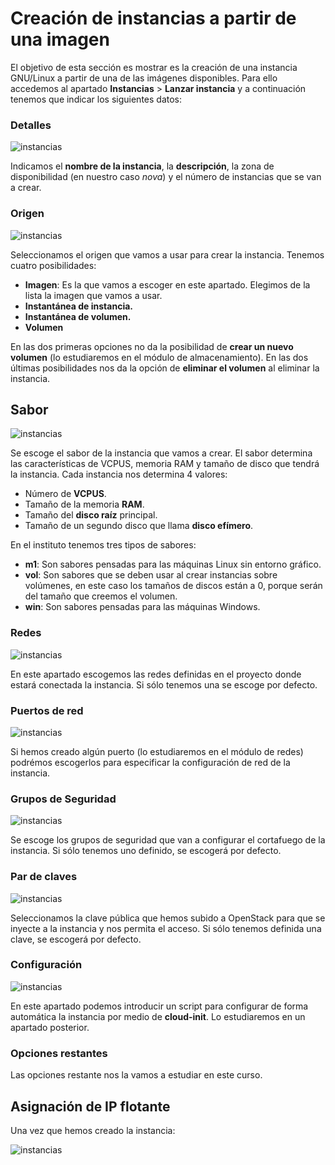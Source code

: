 # Creación de instancias a partir de una imagen

El objetivo de esta sección es mostrar es la creación de una instancia GNU/Linux
a partir de una de las imágenes disponibles. Para ello accedemos al apartado
**Instancias** > **Lanzar instancia** y a continuación tenemos
que indicar los siguientes datos:

### Detalles 

![instancias](img/instancias1.png)

Indicamos el **nombre de la instancia**, la **descripción**, la zona de disponibilidad (en nuestro caso *nova*) y el número de instancias que se van a crear.

### Origen

![instancias](img/instancias2.png)

Seleccionamos el origen que vamos a usar para crear la instancia. Tenemos cuatro posibilidades:

* **Imagen**: Es la que vamos a escoger en este apartado. Elegimos de la lista la imagen que vamos a usar.
* **Instantánea de instancia.**
* **Instantánea de volumen.**
* **Volumen**

En las dos primeras opciones no da la posibilidad de **crear un nuevo volumen** (lo estudiaremos en el módulo de almacenamiento). En las dos últimas posibilidades nos da la opción de **eliminar el volumen** al eliminar la instancia.

## Sabor

![instancias](img/instancias3.png)

Se escoge el sabor de la instancia que vamos a crear. El sabor determina las características de VCPUS, memoria RAM y tamaño de disco que tendrá la instancia. Cada instancia nos determina 4 valores:

* Número de **VCPUS**.
* Tamaño de la memoria **RAM**.
* Tamaño del **disco raíz** principal.
* Tamaño de un segundo disco que llama **disco efímero**.

En el instituto tenemos tres tipos de sabores:

* **m1**: Son sabores pensadas para las máquinas Linux sin entorno gráfico.
* **vol**: Son sabores que se deben usar al crear instancias sobre volúmenes, en este caso los tamaños de discos están a 0, porque serán del tamaño que creemos el volumen.
* **win**: Son sabores pensadas para las máquinas Windows.

### Redes

![instancias](img/instancias4.png) 

En este apartado escogemos las redes definidas en el proyecto donde estará conectada la instancia. Si sólo tenemos una se escoge por defecto.

### Puertos de red

![instancias](img/instancias5.png) 

Si hemos creado algún puerto (lo estudiaremos en el módulo de redes) podrémos escogerlos para especificar la configuración de red de la instancia.

### Grupos de Seguridad

![instancias](img/instancias6.png) 

Se escoge los grupos de seguridad que van a configurar el cortafuego de la instancia. Si sólo tenemos uno definido, se escogerá por defecto.

### Par de claves

![instancias](img/instancias7.png) 

Seleccionamos la clave pública que hemos subido a OpenStack para que se inyecte a la instancia y nos permita el acceso. Si sólo tenemos definida una clave, se escogerá por defecto.

### Configuración

![instancias](img/instancias8.png) 

En este apartado podemos introducir un script para configurar de forma automática la instancia por medio de **cloud-init**. Lo estudiaremos en un apartado posterior.

### Opciones restantes

Las opciones restante nos la vamos a estudiar en este curso.

## Asignación de IP flotante

Una vez que hemos creado la instancia:

![instancias](img/instancias9.png) 

